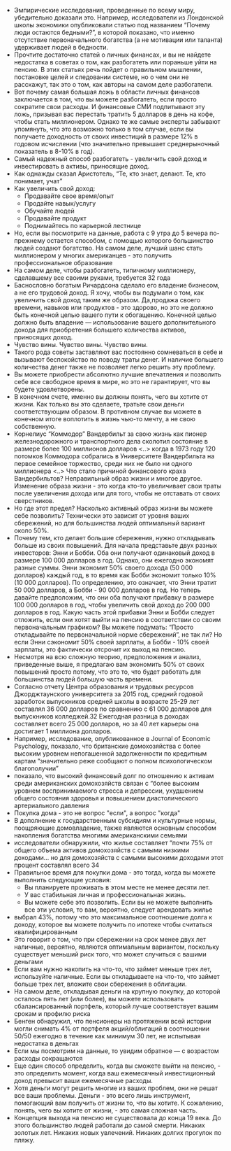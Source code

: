 - Эмпирические исследования, проведенные по всему миру, убедительно доказали это. Например, исследователи из Лондонской школы экономики опубликовали статью под названием “Почему люди остаются бедными?”, в которой показано, что именно отсутствие первоначального богатства (а не мотивации или таланта) удерживает людей в бедности.
- Прочтите достаточно статей о личных финансах, и вы не найдете недостатка в советах о том, как разбогатеть или пораньше уйти на пенсию. В этих статьях речь пойдет о правильном мышлении, постановке целей и следовании системе, но о чем они не расскажут, так это о том, как авторы на самом деле разбогатели.
- Вот почему самая большая ложь в области личных финансов заключается в том, что вы
можете разбогатеть, если просто сократите свои расходы. И финансовые СМИ подпитывают эту ложь, призывая вас перестать тратить 5 долларов в день на кофе, чтобы стать миллионером. Однако те же самые эксперты забывают упомянуть, что это возможно только в том случае, если вы получаете доходность от своих инвестиций в размере 12% в годовом исчислении (что значительно превышает среднерыночный показатель в 8-10% в год).
- Самый надежный способ разбогатеть - увеличить свой доход и инвестировать в
активы, приносящие доход.
- Как однажды сказал Аристотель, “Те, кто знает, делают. Те, кто понимает, учат”
- Как увеличить свой доход:
  - Продавайте свое время/опыт
  - Продайте навык/услугу
  - Обучайте людей
  - Продавайте продукт
  - Поднимайтесь по карьерной лестнице
- Но, если вы посмотрите на данные, работа с 9 утра до 5 вечера по-прежнему остается способом, с помощью которого большинство людей создают богатство. На самом деле, лучший шанс стать миллионером у многих американцев - это получить профессиональное образование
- На самом деле, чтобы разбогатеть, типичному миллионеру, сделавшему все своими руками, требуется 32 года
- Баснословно богатым Ричардсона сделало его владение бизнесом, а не его трудовой доход. Я хочу, чтобы вы подумали о том, как увеличить свой доход таким же образом. Да,продажа своего времени, навыков или продуктов - это здорово, но это не должно быть конечной целью вашего пути к обогащению. Конечной целью должно быть владение — использование вашего дополнительного дохода для приобретения большего количества активов, приносящих доход.
- Чувство вины. Чувство вины. Чувство вины.
- Такого рода советы заставляют вас постоянно сомневаться в себе и вызывают беспокойство по поводу траты денег. И наличие большего количества денег также не позволяет легко решить эту проблему.
- Вы можете приобрести абсолютно лучшие впечатления и позволить себе все свободное время в мире, но это не гарантирует, что вы будете удовлетворены.
- В конечном счете, именно вы должны понять, чего вы хотите от жизни. Как только вы это сделаете, тратьте свои деньги соответствующим образом. В противном случае вы можете в конечном итоге воплотить в жизнь чью-то мечту, а не свою собственную.
- Корнелиус “Коммодор” Вандербильт за свою жизнь как пионер железнодорожного и транспортного дела сколотил состояние в размере более 100 миллионов долларов <..> когда в 1973 году 120 потомков Коммодора собрались в Университете Вандербильта на первое семейное торжество, среди них не было ни одного миллионера <..> Что стало причиной финансового краха Вандербильтов? Неправильный образ жизни и многое другое. Изменение образа жизни - это когда кто-то увеличивает свои траты после увеличения дохода или для того, чтобы не отставать от своих сверстников.
- Но где этот предел? Насколько активный образ жизни вы можете себе позволить? Технически это зависит от уровня ваших сбережений, но для большинства людей оптимальный вариант около 50%.
- Почему тем, кто делает большие сбережения, нужно откладывать больше из своих повышений. Для начала представьте двух разных инвесторов: Энни и Бобби. Оба они получают одинаковый доход в размере 100 000 долларов в год. Однако, они ежегодно экономят разные суммы. Энни экономит 50% своего дохода (50 000 долларов) каждый год, в то время как Бобби экономит только 10% (10 000 долларов). По определению, это означает, что Энни тратит 50 000 долларов, а Бобби - 90 000 долларов в год. Но теперь давайте предположим, что они оба получают прибавку в размере 100 000 долларов в год, чтобы увеличить свой доход до 200 000 долларов в год. Какую часть этой прибавки Энни и Бобби следует отложить, если они хотят выйти на пенсию в соответствии со своим первоначальным графиком? Вы можете подумать: “Просто откладывайте по первоначальной норме сбережений”, не так ли? Но если Энни сэкономит 50% своей зарплаты, а Бобби - 10% своей зарплаты, это фактически отсрочит их выход на пенсию.
- Несмотря на всю сложную теорию, предположения и анализ, приведенные выше, я предлагаю вам экономить 50% от своих повышений просто потому, что это то, что будет работать для большинства людей большую часть времени.
- Согласно отчету Центра образования и трудовых ресурсов Джорджтаунского университета за 2015 год, средний годовой заработок выпускников средней школы в возрасте 25-29 лет составлял 36 000 долларов по сравнению с 61 000 долларов для выпускников колледжей.32 Ежегодная разница в доходах составляет всего 25 000 долларов, но за 40 лет карьеры она достигает 1 миллиона долларов.
- Например, исследование, опубликованное в Journal of Economic Psychology, показало, что британские домохозяйства с более высоким уровнем непогашенной задолженности по кредитным картам “значительно реже сообщают о полном психологическом благополучии”
- показало, что высокий финансовый долг по отношению к активам среди американских домохозяйств связан с “более высоким уровнем воспринимаемого стресса и депрессии, ухудшением общего состояния здоровья и повышением диастолического артериального давления
- Покупка дома - это не вопрос "если", а вопрос "когда"
- В дополнение к государственным субсидиям и культурные нормы, поощряющие домовладение, также являются основным способом накопления богатства многими американскими семьями
- исследователи обнаружили, что жилье составляет “почти 75% от общего объема активов домохозяйств с самыми низкими доходами... но для домохозяйств с самыми высокими доходами этот процент составлял всего 34
- Правильное время для покупки дома - это тогда, когда вы можете выполнить следующие условия:
  - Вы планируете проживать в этом месте не менее десяти лет.
  - У вас стабильная личная и профессиональная жизнь.
  - Вы можете себе это позволить.
Если вы не можете выполнить все эти условия, то вам, вероятно, следует арендовать жилье
- выбрал 43%, потому что это максимальное соотношение долга к доходу, которое вы можете получить по ипотеке чтобы считаться квалифицированным 
- Это говорит о том, что при сбережении на срок менее двух лет наличные, вероятно, являются оптимальным вариантом, поскольку существует меньший риск того, что может случиться с вашими деньгами
- Если вам нужно накопить на что-то, что займет меньше трех лет, используйте наличные. Если вы откладываете на что-то, что займет больше трех лет, вложите свои сбережения в облигации.
- На самом деле, откладывая деньги на крупную покупку, до которой осталось пять лет (или более), вы можете использовать сбалансированный портфель, который лучше соответствует вашим срокам и профилю риска
- Бенген обнаружил, что пенсионеры на протяжении всей истории могли снимать 4% от портфеля акций/облигаций в соотношении 50/50 ежегодно в течение как минимум 30 лет, не испытывая недостатка в деньгах
-  Если мы посмотрим на данные, то увидим обратное — с возрастом расходы сокращаются
-  Еще один способ определить, когда вы сможете выйти на пенсию, - это определить момент, когда ваш ежемесячный инвестиционный доход превысит ваши ежемесячные расходы.
- Хотя деньги могут решить многие из ваших проблем, они не решат все ваши проблемы. Деньги - это всего лишь инструмент, помогающий вам получить от жизни то, что вы хотите. К сожалению, понять, чего вы хотите от жизни, - это самая сложная часть.
- Концепция выхода на пенсию не существовала до конца 19 века. До этого большинство людей работали до самой смерти. Никаких золотых лет. Никаких новых увлечений. Никаких долгих прогулок по пляжу.
